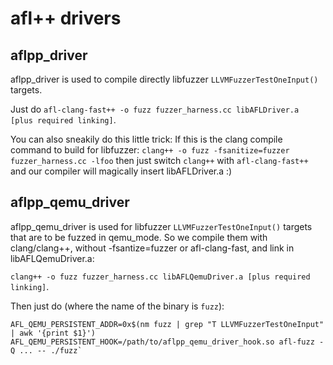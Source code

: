 # afl++ drivers

## aflpp_driver

aflpp_driver is used to compile directly libfuzzer `LLVMFuzzerTestOneInput()`
targets.

Just do `afl-clang-fast++ -o fuzz fuzzer_harness.cc libAFLDriver.a [plus required linking]`.

You can also sneakily do this little trick: 
If this is the clang compile command to build for libfuzzer:
  `clang++ -o fuzz -fsanitize=fuzzer fuzzer_harness.cc -lfoo`
then just switch `clang++` with `afl-clang-fast++` and our compiler will
magically insert libAFLDriver.a :)


## aflpp_qemu_driver

aflpp_qemu_driver is used for libfuzzer `LLVMFuzzerTestOneInput()` targets that
are to be fuzzed in qemu_mode. So we compile them with clang/clang++, without
-fsantize=fuzzer or afl-clang-fast, and link in libAFLQemuDriver.a:

`clang++ -o fuzz fuzzer_harness.cc libAFLQemuDriver.a [plus required linking]`.


Then just do (where the name of the binary is `fuzz`):
```
AFL_QEMU_PERSISTENT_ADDR=0x$(nm fuzz | grep "T LLVMFuzzerTestOneInput" | awk '{print $1}')
AFL_QEMU_PERSISTENT_HOOK=/path/to/aflpp_qemu_driver_hook.so afl-fuzz -Q ... -- ./fuzz`
```
